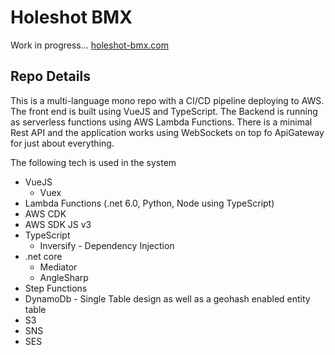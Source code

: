# Holeshot BMX

Work in progress... [holeshot-bmx.com](holeshot-bmx.com)

## Repo Details

This is a multi-language mono repo with a CI/CD pipeline deploying to AWS. The front end is built using VueJS and TypeScript. The Backend is running as serverless functions using AWS Lambda Functions. There is a minimal Rest API and the application works using WebSockets on top fo ApiGateway for just about everything.

The following tech is used in the system
* VueJS
  * Vuex
* Lambda Functions (.net 6.0, Python, Node using TypeScript)
* AWS CDK
* AWS SDK JS v3
* TypeScript
  * Inversify - Dependency Injection
* .net core
  * Mediator
  * AngleSharp
* Step Functions
* DynamoDb - Single Table design as well as a geohash enabled entity table
* S3
* SNS
* SES

